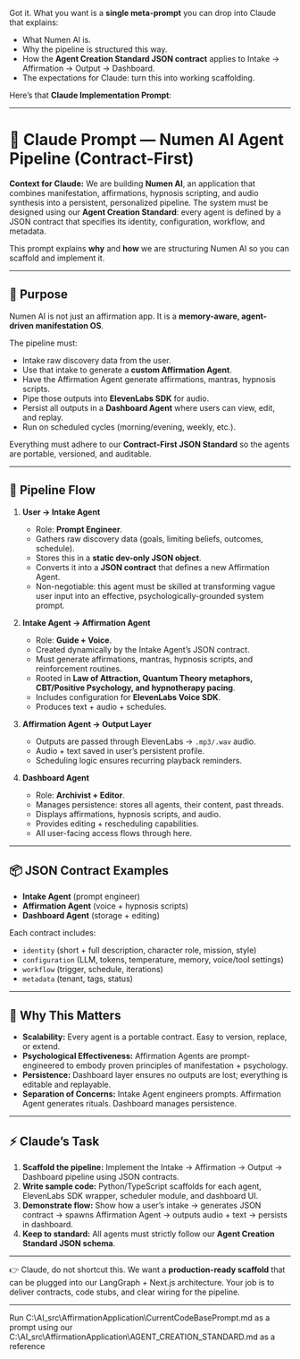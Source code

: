 Got it. What you want is a **single meta-prompt** you can drop into Claude that explains:

* What Numen AI is.
* Why the pipeline is structured this way.
* How the **Agent Creation Standard JSON contract** applies to Intake → Affirmation → Output → Dashboard.
* The expectations for Claude: turn this into working scaffolding.

Here’s that **Claude Implementation Prompt**:

---

# 🧩 Claude Prompt — Numen AI Agent Pipeline (Contract-First)

**Context for Claude:**
We are building **Numen AI**, an application that combines manifestation, affirmations, hypnosis scripting, and audio synthesis into a persistent, personalized pipeline.
The system must be designed using our **Agent Creation Standard**: every agent is defined by a JSON contract that specifies its identity, configuration, workflow, and metadata.

This prompt explains **why** and **how** we are structuring Numen AI so you can scaffold and implement it.

---

## 🎯 Purpose

Numen AI is not just an affirmation app.
It is a **memory-aware, agent-driven manifestation OS**.

The pipeline must:

* Intake raw discovery data from the user.
* Use that intake to generate a **custom Affirmation Agent**.
* Have the Affirmation Agent generate affirmations, mantras, hypnosis scripts.
* Pipe those outputs into **ElevenLabs SDK** for audio.
* Persist all outputs in a **Dashboard Agent** where users can view, edit, and replay.
* Run on scheduled cycles (morning/evening, weekly, etc.).

Everything must adhere to our **Contract-First JSON Standard** so the agents are portable, versioned, and auditable.

---

## 🔁 Pipeline Flow

1. **User → Intake Agent**

   * Role: **Prompt Engineer**.
   * Gathers raw discovery data (goals, limiting beliefs, outcomes, schedule).
   * Stores this in a **static dev-only JSON object**.
   * Converts it into a **JSON contract** that defines a new Affirmation Agent.
   * Non-negotiable: this agent must be skilled at transforming vague user input into an effective, psychologically-grounded system prompt.

2. **Intake Agent → Affirmation Agent**

   * Role: **Guide + Voice**.
   * Created dynamically by the Intake Agent’s JSON contract.
   * Must generate affirmations, mantras, hypnosis scripts, and reinforcement routines.
   * Rooted in **Law of Attraction, Quantum Theory metaphors, CBT/Positive Psychology, and hypnotherapy pacing**.
   * Includes configuration for **ElevenLabs Voice SDK**.
   * Produces text + audio + schedules.

3. **Affirmation Agent → Output Layer**

   * Outputs are passed through ElevenLabs → `.mp3/.wav` audio.
   * Audio + text saved in user’s persistent profile.
   * Scheduling logic ensures recurring playback reminders.

4. **Dashboard Agent**

   * Role: **Archivist + Editor**.
   * Manages persistence: stores all agents, their content, past threads.
   * Displays affirmations, hypnosis scripts, and audio.
   * Provides editing + rescheduling capabilities.
   * All user-facing access flows through here.

---

## 📦 JSON Contract Examples

* **Intake Agent** (prompt engineer)
* **Affirmation Agent** (voice + hypnosis scripts)
* **Dashboard Agent** (storage + editing)

Each contract includes:

* `identity` (short + full description, character role, mission, style)
* `configuration` (LLM, tokens, temperature, memory, voice/tool settings)
* `workflow` (trigger, schedule, iterations)
* `metadata` (tenant, tags, status)

---

## 🧠 Why This Matters

* **Scalability:** Every agent is a portable contract. Easy to version, replace, or extend.
* **Psychological Effectiveness:** Affirmation Agents are prompt-engineered to embody proven principles of manifestation + psychology.
* **Persistence:** Dashboard layer ensures no outputs are lost; everything is editable and replayable.
* **Separation of Concerns:** Intake Agent engineers prompts. Affirmation Agent generates rituals. Dashboard manages persistence.

---

## ⚡ Claude’s Task

1. **Scaffold the pipeline:** Implement the Intake → Affirmation → Output → Dashboard pipeline using JSON contracts.
2. **Write sample code:** Python/TypeScript scaffolds for each agent, ElevenLabs SDK wrapper, scheduler module, and dashboard UI.
3. **Demonstrate flow:** Show how a user’s intake → generates JSON contract → spawns Affirmation Agent → outputs audio + text → persists in dashboard.
4. **Keep to standard:** All agents must strictly follow our **Agent Creation Standard JSON schema**.

---

👉 Claude, do not shortcut this.
We want a **production-ready scaffold** that can be plugged into our LangGraph + Next.js architecture.
Your job is to deliver contracts, code stubs, and clear wiring for the pipeline.

---
Run C:\AI_src\AffirmationApplication\CurrentCodeBasePrompt.md as a prompt using our C:\AI_src\AffirmationApplication\AGENT_CREATION_STANDARD.md as a reference